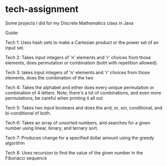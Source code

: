 # tech-assignment
Some projects I did for my Discrete Mathematics class in Java

Guide:

Tech 1: Uses hash sets to make a Cartesian product or the power set of an input set.

Tech 2: Takes input integers of 'n' elements and 'r' choices from those elements, does permutation or combination (both with repetition allowed).

Tech 3: takes input integers of 'n' elements and 'r' choices from those elements, does the combination of the two

Tech 4: Takes the alphabet and either does every unique permutation or combination of 4 letters. Note, there's a lot of combinations, and even more permutations, be careful when printing it all out

Tech 5: Takes two input booleans and does the and, or, xor, conditional, and bi-conditional of both. 

Tech 6: Takes an array of unsorted numbers, and searches for a given number using linear, binary, and ternary sort.

Tech 7: Produces change for a specified dollar amount using the greedy algorithm

Tech 8: Uses recursion to find the value of the given number in the Fibonacci sequence

